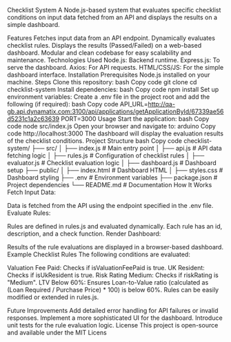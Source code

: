 Checklist System
A Node.js-based system that evaluates specific checklist conditions on input data fetched from an API and displays the results on a simple dashboard.

Features
Fetches input data from an API endpoint.
Dynamically evaluates checklist rules.
Displays the results (Passed/Failed) on a web-based dashboard.
Modular and clean codebase for easy scalability and maintenance.
Technologies Used
Node.js: Backend runtime.
Express.js: To serve the dashboard.
Axios: For API requests.
HTML/CSS/JS: For the simple dashboard interface.
Installation
Prerequisites
Node.js installed on your machine.
Steps
Clone this repository:
bash
Copy code
git clone <repository-url>
cd checklist-system
Install dependencies:
bash
Copy code
npm install
Set up environment variables:
Create a .env file in the project root and add the following (if required):
bash
Copy code
API_URL=http://qa-gb.api.dynamatix.com:3100/api/applications/getApplicationById/67339ae56d5231c1a2c63639
PORT=3000
Usage
Start the application:
bash
Copy code
node src/index.js
Open your browser and navigate to:
arduino
Copy code
http://localhost:3000
The dashboard will display the evaluation results of the checklist conditions.
Project Structure
bash
Copy code
checklist-system/
├── src/
│   ├── index.js        # Main entry point
│   ├── api.js          # API data fetching logic
│   ├── rules.js        # Configuration of checklist rules
│   ├── evaluator.js    # Checklist evaluation logic
│   ├── dashboard.js    # Dashboard setup
├── public/
│   ├── index.html      # Dashboard HTML
│   ├── styles.css      # Dashboard styling
├── .env                # Environment variables
├── package.json        # Project dependencies
└── README.md           # Documentation
How It Works
Fetch Input Data:

Data is fetched from the API using the endpoint specified in the .env file.
Evaluate Rules:

Rules are defined in rules.js and evaluated dynamically.
Each rule has an id, description, and a check function.
Render Dashboard:

Results of the rule evaluations are displayed in a browser-based dashboard.
Example Checklist Rules
The following conditions are evaluated:

Valuation Fee Paid: Checks if isValuationFeePaid is true.
UK Resident: Checks if isUkResident is true.
Risk Rating Medium: Checks if riskRating is "Medium".
LTV Below 60%: Ensures Loan-to-Value ratio (calculated as (Loan Required / Purchase Price) * 100) is below 60%.
Rules can be easily modified or extended in rules.js.

Future Improvements
Add detailed error handling for API failures or invalid responses.
Implement a more sophisticated UI for the dashboard.
Introduce unit tests for the rule evaluation logic.
License
This project is open-source and available under the MIT Licens
